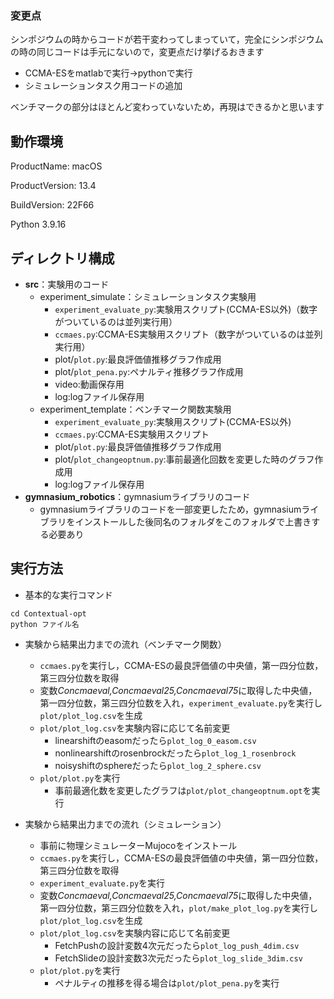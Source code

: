### 変更点
シンポジウムの時からコードが若干変わってしまっていて，完全にシンポジウムの時の同じコードは手元にないので，変更点だけ挙げるおきます
- CCMA-ESをmatlabで実行→pythonで実行
- シミュレーションタスク用コードの追加

ベンチマークの部分はほとんど変わっていないため，再現はできるかと思います


## 動作環境
ProductName:            macOS

ProductVersion:         13.4

BuildVersion:           22F66

Python 3.9.16

## ディレクトリ構成
- __src__：実験用のコード
    - experiment_simulate：シミュレーションタスク実験用
        - `experiment_evaluate_py`:実験用スクリプト(CCMA-ES以外)（数字がついているのは並列実行用）
        - `ccmaes.py`:CCMA-ES実験用スクリプト（数字がついているのは並列実行用）
        - plot/`plot.py`:最良評価値推移グラフ作成用
        - plot/`plot_pena.py`:ペナルティ推移グラフ作成用
        - video:動画保存用
        - log:logファイル保存用
    - experiment_template：ベンチマーク関数実験用
        - `experiment_evaluate_py`:実験用スクリプト(CCMA-ES以外)
        - `ccmaes.py`:CCMA-ES実験用スクリプト
        - plot/`plot.py`:最良評価値推移グラフ作成用
        - plot/`plot_changeoptnum.py`:事前最適化回数を変更した時のグラフ作成用
        - log:logファイル保存用
- __gymnasium_robotics__：gymnasiumライブラリのコード
    - gymnasiumライブラリのコードを一部変更したため，gymnasiumライブラリをインストールした後同名のフォルダをこのフォルダで上書きする必要あり

## 実行方法
- 基本的な実行コマンド
```
cd Contextual-opt
python ファイル名
```
- 実験から結果出力までの流れ（ベンチマーク関数）
    - `ccmaes.py`を実行し，CCMA-ESの最良評価値の中央値，第一四分位数，第三四分位数を取得
    - 変数*Concmaeval,Concmaeval25,Concmaeval75*に取得した中央値，第一四分位数，第三四分位数を入れ，`experiment_evaluate.py`を実行し`plot/plot_log.csv`を生成
    - `plot/plot_log.csv`を実験内容に応じて名前変更
        - linearshiftのeasomだったら`plot_log_0_easom.csv`
        - nonlinearshiftのrosenbrockだったら`plot_log_1_rosenbrock`
        - noisyshiftのsphereだったら`plot_log_2_sphere.csv`
    - `plot/plot.py`を実行
        - 事前最適化数を変更したグラフは`plot/plot_changeoptnum.opt`を実行

- 実験から結果出力までの流れ（シミュレーション）
    - 事前に物理シミュレーターMujocoをインストール
    - `ccmaes.py`を実行し，CCMA-ESの最良評価値の中央値，第一四分位数，第三四分位数を取得
    - `experiment_evaluate.py`を実行
    - 変数*Concmaeval,Concmaeval25,Concmaeval75*に取得した中央値，第一四分位数，第三四分位数を入れ，`plot/make_plot_log.py`を実行し`plot/plot_log.csv`を生成
    - `plot/plot_log.csv`を実験内容に応じて名前変更
        - FetchPushの設計変数4次元だったら`plot_log_push_4dim.csv`
         - FetchSlideの設計変数3次元だったら`plot_log_slide_3dim.csv`
    - `plot/plot.py`を実行
        - ペナルティの推移を得る場合は`plot/plot_pena.py`を実行
